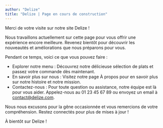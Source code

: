 ```yaml
---
author: "Delize"
title: "Delize | Page en cours de construction"
---
```


Merci de votre visite sur notre site Delize !

Nous travaillons actuellement sur cette page pour vous offrir une expérience encore meilleure. Revenez bientôt pour découvrir les nouveautés et améliorations que nous préparons pour vous.

Pendant ce temps, voici ce que vous pouvez faire :

- Explorer notre menu : Découvrez notre délicieuse sélection de plats et passez votre commande dès maintenant.
- En savoir plus sur nous : Visitez notre page À propos pour en savoir plus sur notre histoire et notre mission.
- Contactez-nous : Pour toute question ou assistance, notre équipe est là pour vous aider. Appelez-nous au 01 23 45 67 89 ou envoyez un email à contact@delize.com.

Nous nous excusons pour la gêne occasionnée et vous remercions de votre compréhension. Restez connectés pour plus de mises à jour !

À bientôt sur Delize !

